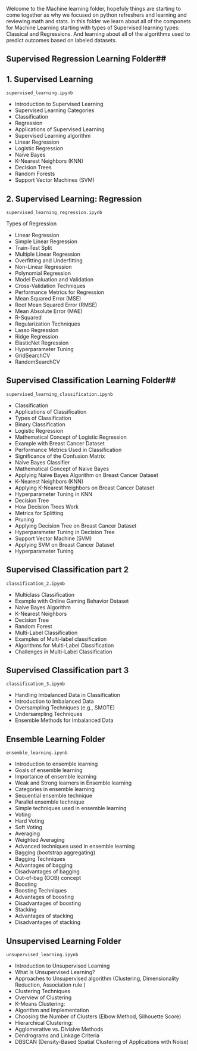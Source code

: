  Welcome to the Machine learning folder, hopefuly things are starting to come together as why we focused on python refreshers and learning and reviewing math and stats.
 In this folder we learn about all of the componets for Machine Learning starting with types of Supervised learning types: Classical and Regressions. And learning about all of the algorithms used to predict outcomes based on labeled datasets.

## Supervised Regression Learning Folder##

## 1. Supervised Learning

`supervised_learning.ipynb`

-   Introduction to Supervised Learning
-   Supervised Learning Categories
-   Classification
-   Regression
-   Applications of Supervised Learning
-   Supervised Learning algorithm
-   Linear Regression
-   Logistic Regression
-   Naïve Bayes
-   K-Nearest Neighbors (KNN)
-   Decision Trees
-   Random Forests
-   Support Vector Machines (SVM)


## 2. Supervised Learning: Regression

`supervised_learning_regression.ipynb`

Types of Regression
- Linear Regression
- Simple Linear Regression
- Train-Test Split
- Multiple Linear Regression
- Overfitting and Underfitting
- Non-Linear Regression
- Polynomial Regression
- Model Evaluation and Validation
- Cross-Validation Techniques
- Performance Metrics for Regression
- Mean Squared Error (MSE)
- Root Mean Squared Error (RMSE)
- Mean Absolute Error (MAE)
- R-Squared
- Regularization Techniques
- Lasso Regression
- Ridge Regression
- ElasticNet Regression
- Hyperparameter Tuning
- GridSearchCV
- RandomSearchCV

## Supervised Classification Learning Folder##

`supervised_learning_classification.ipynb`
- Classification
- Applications of Classification
- Types of Classification
- Binary Classification
- Logistic Regression
- Mathematical Concept of Logistic Regression
- Example with Breast Cancer Dataset
- Performance Metrics Used in Classification
- Significance of the Confusion Matrix
- Naive Bayes Classifier
- Mathematical Concept of Naive Bayes
- Applying Naive Bayes Algorithm on Breast Cancer Dataset
- K-Nearest Neighbors (KNN)
- Applying K-Nearest Neighbors on Breast Cancer Dataset
- Hyperparameter Tuning in KNN
- Decision Tree
- How Decision Trees Work
- Metrics for Splitting
- Pruning
- Applying Decision Tree on Breast Cancer Dataset
- Hyperparameter Tuning in Decision Tree
- Support Vector Machine (SVM)
- Applying SVM on Breast Cancer Dataset
- Hyperparameter Tuning

## Supervised Classification part 2
`classification_2.ipynb`

- Multiclass Classification
- Example with Online Gaming Behavior Dataset
- Naive Bayes Algorithm
- K-Nearest Neighbors
- Decision Tree
- Random Forest
- Multi-Label Classification
- Examples of Multi-label classification
- Algorithms for Multi-Label Classification
- Challenges in Multi-Label Classification

## Supervised Classification part 3
`classification_3.ipynb`

- Handling Imbalanced Data in Classification
- Introduction to Imbalanced Data
- Oversampling Techniques (e.g., SMOTE)
- Undersampling Techniques
- Ensemble Methods for Imbalanced Data

## Ensemble Learning Folder

`ensemble_learning.ipynb`

- Introduction to ensemble learning
- Goals of ensemble learning
- Importance of ensemble learning
- Weak and Strong learners in Ensemble learning
- Categories in ensemble learning
- Sequential ensemble technique
- Parallel ensemble technique
- Simple techniques used in ensemble learning
- Voting
- Hard Voting
- Soft Voting
- Averaging
- Weighted Averaging
- Advanced techniques used in ensemble learning
- Bagging (bootstrap aggregating)
- Bagging Techniques
- Advantages of bagging
- Disadvantages of bagging
- Out-of-bag (OOB) concept
- Boosting
- Boosting Techniques
- Advantages of boosting
- Disadvantages of boosting
- Stacking
- Advantages of stacking
- Disadvantages of stacking

## Unsupervised Learning Folder

`unsupervised_learning.ipynb`

- Introduction to Unsupervised Learning
- What Is Unsupervised Learning?
- Approaches to Unsupervised algorithm (Clustering, Dimensionality Reduction, Association rule )
- Clustering Techniques
- Overview of Clustering
- K-Means Clustering:
- Algorithm and Implementation
- Choosing the Number of Clusters (Elbow Method, Silhouette Score)
- Hierarchical Clustering:
- Agglomerative vs. Divisive Methods
- Dendrograms and Linkage Criteria
- DBSCAN (Density-Based Spatial Clustering of Applications with Noise)